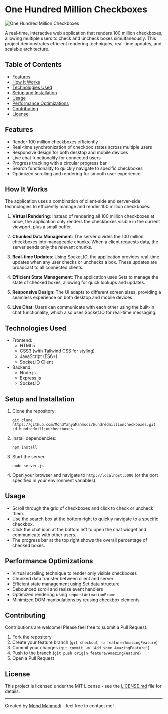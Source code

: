 # One Hundred Million Checkboxes

![One Hundred Million Checkboxes](https://your-image-url-here.com)

A real-time, interactive web application that renders 100 million checkboxes, allowing multiple users to check and uncheck boxes simultaneously. This project demonstrates efficient rendering techniques, real-time updates, and scalable architecture.

## Table of Contents

- [Features](#features)
- [How It Works](#how-it-works)
- [Technologies Used](#technologies-used)
- [Setup and Installation](#setup-and-installation)
- [Usage](#usage)
- [Performance Optimizations](#performance-optimizations)
- [Contributing](#contributing)
- [License](#license)

## Features

- Render 100 million checkboxes efficiently
- Real-time synchronization of checkbox states across multiple users
- Responsive design for both desktop and mobile devices
- Live chat functionality for connected users
- Progress tracking with a circular progress bar
- Search functionality to quickly navigate to specific checkboxes
- Optimized scrolling and rendering for smooth user experience

## How It Works

The application uses a combination of client-side and server-side technologies to efficiently manage and render 100 million checkboxes:

1. **Virtual Rendering**: Instead of rendering all 100 million checkboxes at once, the application only renders the checkboxes visible in the current viewport, plus a small buffer.

2. **Chunked Data Management**: The server divides the 100 million checkboxes into manageable chunks. When a client requests data, the server sends only the relevant chunks.

3. **Real-time Updates**: Using Socket.IO, the application provides real-time updates when any user checks or unchecks a box. These updates are broadcast to all connected clients.

4. **Efficient State Management**: The application uses Sets to manage the state of checked boxes, allowing for quick lookups and updates.

5. **Responsive Design**: The UI adapts to different screen sizes, providing a seamless experience on both desktop and mobile devices.

6. **Live Chat**: Users can communicate with each other using the built-in chat functionality, which also uses Socket.IO for real-time messaging.

## Technologies Used

- Frontend:
  - HTML5
  - CSS3 (with Tailwind CSS for styling)
  - JavaScript (ES6+)
  - Socket.IO Client
- Backend:
  - Node.js
  - Express.js
  - Socket.IO

## Setup and Installation

1. Clone the repository:
   ```
   git clone https://github.com/MohdYahyaMahmodi/hundredmillioncheckboxes.git
   cd hundredmillioncheckboxes
   ```

2. Install dependencies:
   ```
   npm install
   ```

3. Start the server:
   ```
   node server.js
   ```

4. Open your browser and navigate to `http://localhost:3000` (or the port specified in your environment variables).

## Usage

- Scroll through the grid of checkboxes and click to check or uncheck them.
- Use the search box at the bottom right to quickly navigate to a specific checkbox.
- Click the chat icon at the bottom left to open the chat widget and communicate with other users.
- The progress bar at the top right shows the overall percentage of checked boxes.

## Performance Optimizations

- Virtual scrolling technique to render only visible checkboxes
- Chunked data transfer between client and server
- Efficient state management using Set data structure
- Debounced scroll and resize event handlers
- Optimized rendering using `requestAnimationFrame`
- Minimized DOM manipulations by reusing checkbox elements

## Contributing

Contributions are welcome! Please feel free to submit a Pull Request.

1. Fork the repository
2. Create your feature branch (`git checkout -b feature/AmazingFeature`)
3. Commit your changes (`git commit -m 'Add some AmazingFeature'`)
4. Push to the branch (`git push origin feature/AmazingFeature`)
5. Open a Pull Request

## License

This project is licensed under the MIT License - see the [LICENSE.md](LICENSE.md) file for details.

---

Created by [Mohd Mahmodi](https://github.com/mohdmahmodi) - feel free to contact me!
